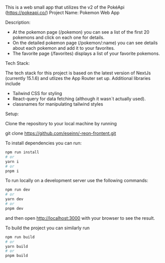 This is a web small app that utilizes the v2 of the PokéApi (https://pokeapi.co/)
Project Name: Pokemon Web App

Description:

- At the pokemon page (/pokemon) you can see a list of the first 20 pokemons and click on each one for details.
- On the detailed pokemon page (/pokemon/:name) you can see details about each pokemon and add it to your favorites.
- The favorite page (/favorites) displays a list of your favorite pokemons.

Tech Stack:

The tech stack for this project is based on the latest version of NextJs (currently 15.1.6) and utlizes the App Router set up.
Additional libraries include

- Tailwind CSS for styling
- React-query for data fetching (although it wasn´t actually used).
- classnames for manipulating tailwind styles

Setup:

Clone the repository to your local machine by running

git clone https://github.com/eseinn/-reon-frontent.git

To install dependencies you can run:

```bash
npm run install
# or
yarn i
# or
pnpm i
```

To run locally on a development server use the following commands:

```bash
npm run dev
# or
yarn dev
# or
pnpm dev
```

and then open [http://localhost:3000](http://localhost:3000) with your browser to see the result.

To build the project you can similarly run

```bash
npm run build
# or
yarn build
# or
pnpm build
```
